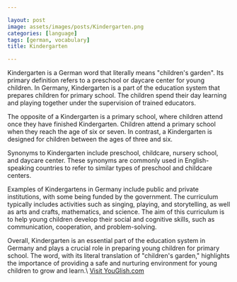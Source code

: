 ```yaml
---

layout: post
image: assets/images/posts/Kindergarten.png
categories: [language]
tags: [german, vocabulary]
title: Kindergarten

---
```


Kindergarten is a German word that literally means "children's garden". Its primary definition refers to a preschool or daycare center for young children. In Germany, Kindergarten is a part of the education system that prepares children for primary school. The children spend their day learning and playing together under the supervision of trained educators.

The opposite of a Kindergarten is a primary school, where children attend once they have finished Kindergarten. Children attend a primary school when they reach the age of six or seven. In contrast, a Kindergarten is designed for children between the ages of three and six.

Synonyms to Kindergarten include preschool, childcare, nursery school, and daycare center. These synonyms are commonly used in English-speaking countries to refer to similar types of preschool and childcare centers.

Examples of Kindergartens in Germany include public and private institutions, with some being funded by the government. The curriculum typically includes activities such as singing, playing, and storytelling, as well as arts and crafts, mathematics, and science. The aim of this curriculum is to help young children develop their social and cognitive skills, such as communication, cooperation, and problem-solving.

Overall, Kindergarten is an essential part of the education system in Germany and plays a crucial role in preparing young children for primary school. The word, with its literal translation of "children's garden," highlights the importance of providing a safe and nurturing environment for young children to grow and learn.\ <a id="yg-widget-0" class="youglish-widget" data-query="Kindergarten" data-lang="german" data-components="8412" data-auto-start="0" data-bkg-color="theme_light" data-title="How%20to%20pronounce%20Kindergarten%20in%20German"  rel="nofollow" href="https://youglish.com">Visit YouGlish.com</a><script async src="https://youglish.com/public/emb/widget.js" charset="utf-8"></script>